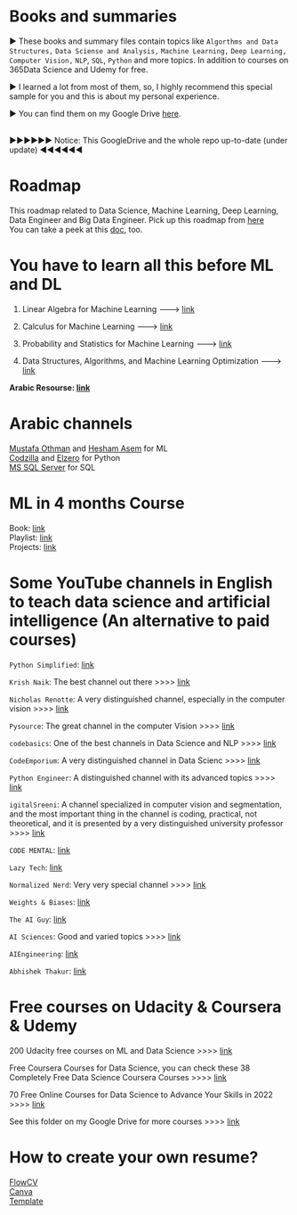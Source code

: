# Books and summaries

► These books and summary files contain topics like `Algorthms and Data Structures,` `Data Sciense and Analysis,` `Machine Learning,` `Deep Learning,` `Computer Vision,` `NLP`, `SQL`, `Python` and more topics. In addition to courses on 365Data Science and Udemy for free.

► I learned a lot from most of them, so, I highly recommend this special sample for you and this is about my personal experience.

► You can find them on my Google Drive [here](https://drive.google.com/drive/folders/1eAYEvcnd66wMYQqNXDihIdFwZx5vdLFc).

<br>►►►►►► Notice: This GoogleDrive and the whole repo up-to-date (under update) ◄◄◄◄◄◄
# Roadmap
This roadmap related to Data Science, Machine Learning, Deep Learning, Data Engineer and Big Data Engineer.
Pick up this roadmap from [here](https://i.am.ai/roadmap/#big-data-engineer-roadmap)
<br>You can take a peek at this [doc](https://drive.google.com/file/d/1pBihV-xJWVWX6eZy1nmt1q3zsCD3xiDN/view?usp=sharing), too.
# You have to learn all this before ML and DL
1. Linear Algebra for Machine Learning  --->  [link](https://downloadly.net/2021/02/58961/12/linear-algebra-for-machine-learning/21/
)

2. Calculus for Machine Learning  --->  [link](https://downloadly.net/2021/10/43515/06/informit-calculus-for-machine-learning-livelessons-video-training/20/
)

3. Probability and Statistics for Machine Learning  --->  [link](https://downloadly.net/2021/28/44821/06/probability-and-statistics-for-machine-learning-livelessons/23/
)

4. Data Structures, Algorithms, and Machine Learning Optimization  --->  [link](https://downloadly.net/2021/24/46557/07/data-structures-algorithms-and-machine-learning-optimization-livelessons/23/)

**Arabic Resourse: [link](https://www.youtube.com/channel/UCzYgAyyZTLfnLFjQexOKxbQ/playlists)**



# Arabic channels
[Mustafa Othman](https://www.youtube.com/c/MustafaOthman/playlists) and [Hesham Asem](https://www.youtube.com/c/HeshamAsem/playlists) for ML
<br>[Codzilla](https://www.youtube.com/watch?v=h3VCQjyaLws&list=PLuXY3ddo_8nzrO74UeZQVZOb5-wIS6krJ) and [Elzero](https://www.youtube.com/watch?v=mvZHDpCHphk&list=PLDoPjvoNmBAyE_gei5d18qkfIe-Z8mocs) for Python
<br>[MS SQL Server](https://www.youtube.com/watch?v=-_wLgK0IKfo&list=PL1DUmTEdeA6J6oDLTveTt4Z7E5qEfFluE) for SQL

# ML in 4 months Course
Book: [link](https://drive.google.com/file/d/1tjZKJytOlcEpw20nTyVImFdw0NQatCWB/view?usp=sharing)
<br>Playlist: [link](https://youtube.com/playlist?list=PL3MmuxUbc_hIhxl5Ji8t4O6lPAOpHaCLR)
<br>Projects: [link](https://github.com/alexeygrigorev/mlbookcamp-code/tree/master/course-zoomcamp)

# Some YouTube channels in English to teach data science and artificial intelligence (An alternative to paid courses) 

`Python Simplified`: [link](https://www.youtube.com/c/PythonSimplified)

`Krish Naik`: The best channel out there >>>> [link](https://www.youtube.com/user/krishnaik06)

`Nicholas Renotte`: A very distinguished channel, especially in the computer vision >>>> [link](https://www.youtube.com/c/NicholasRenotte)

`Pysource`: The great channel in the computer Vision >>>> [link](https://www.youtube.com/channel/UC5hHNks012Ca2o_MPLRUuJw)

`codebasics`: One of the best channels in Data Science and NLP >>>> [link](https://www.youtube.com/c/codebasics)

`CodeEmporium`: A very distinguished channel in Data Scienc >>>> [link](https://www.youtube.com/c/CodeEmporium)

`Python Engineer`: A distinguished channel with its advanced topics >>>> [link](https://www.youtube.com/c/PythonEngineer)

`igitalSreeni`: A channel specialized in computer vision and segmentation, and the most important thing in the channel is coding, practical, not theoretical, and it is presented by a very distinguished university professor >>>> [link](https://www.youtube.com/c/DigitalSreeni)

`CODE MENTAL`: [link](https://www.youtube.com/c/CODEMENTAL)

`Lazy Tech`: [link](https://www.youtube.com/c/LazyTech825)

`Normalized Nerd`: Very very special channel >>>> [link](https://www.youtube.com/c/NormalizedNerd)

`Weights & Biases`: [link](https://www.youtube.com/c/WeightsBiases)

`The AI Guy`: [link](https://www.youtube.com/c/TheAIGuy)

`AI Sciences`: Good and varied topics >>>> [link](https://www.youtube.com/c/AISciencesLearn)

`AIEngineering`: [link](https://www.youtube.com/c/AIEngineeringLife)

`Abhishek Thakur`: [link](https://www.youtube.com/c/AbhishekThakurAbhi)

# Free courses on Udacity & Coursera & Udemy

200 Udacity free courses on ML and Data Science >>>> [link](https://www.mltut.com/udacity-free-courses-on-machine-learning/)

Free Coursera Courses for Data Science, you can check these 38 Completely Free Data Science Coursera Courses >>>> [link](https://lnkd.in/gdqM4Cyf)

70 Free Online Courses for Data Science to Advance Your Skills in 2022 >>>> [link](https://www.mltut.com/free-online-courses-for-data-science/)

See this folder on my Google Drive for more courses >>>> [link](https://drive.google.com/drive/folders/1lpMJWomlJxJCddyS1OC6jmrCJJRnKKT8?usp=sharing)

# How to create your own resume?
[FlowCV](https://app.flowcv.com/)
<br>[Canva](https://www.canva.com/)
<br>[Template](https://drive.google.com/drive/folders/1duhn2op_WsKVDuq6R6Y_9s3MzcDfJsfl?usp=sharing)
